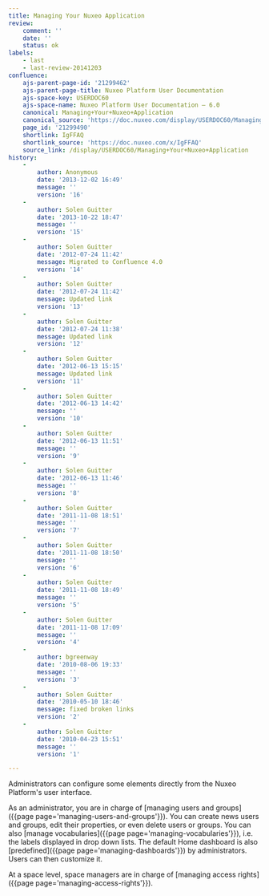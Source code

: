 ```yaml
---
title: Managing Your Nuxeo Application
review:
    comment: ''
    date: ''
    status: ok
labels:
    - last
    - last-review-20141203
confluence:
    ajs-parent-page-id: '21299462'
    ajs-parent-page-title: Nuxeo Platform User Documentation
    ajs-space-key: USERDOC60
    ajs-space-name: Nuxeo Platform User Documentation — 6.0
    canonical: Managing+Your+Nuxeo+Application
    canonical_source: 'https://doc.nuxeo.com/display/USERDOC60/Managing+Your+Nuxeo+Application'
    page_id: '21299490'
    shortlink: IgFFAQ
    shortlink_source: 'https://doc.nuxeo.com/x/IgFFAQ'
    source_link: /display/USERDOC60/Managing+Your+Nuxeo+Application
history:
    - 
        author: Anonymous
        date: '2013-12-02 16:49'
        message: ''
        version: '16'
    - 
        author: Solen Guitter
        date: '2013-10-22 18:47'
        message: ''
        version: '15'
    - 
        author: Solen Guitter
        date: '2012-07-24 11:42'
        message: Migrated to Confluence 4.0
        version: '14'
    - 
        author: Solen Guitter
        date: '2012-07-24 11:42'
        message: Updated link
        version: '13'
    - 
        author: Solen Guitter
        date: '2012-07-24 11:38'
        message: Updated link
        version: '12'
    - 
        author: Solen Guitter
        date: '2012-06-13 15:15'
        message: Updated link
        version: '11'
    - 
        author: Solen Guitter
        date: '2012-06-13 14:42'
        message: ''
        version: '10'
    - 
        author: Solen Guitter
        date: '2012-06-13 11:51'
        message: ''
        version: '9'
    - 
        author: Solen Guitter
        date: '2012-06-13 11:46'
        message: ''
        version: '8'
    - 
        author: Solen Guitter
        date: '2011-11-08 18:51'
        message: ''
        version: '7'
    - 
        author: Solen Guitter
        date: '2011-11-08 18:50'
        message: ''
        version: '6'
    - 
        author: Solen Guitter
        date: '2011-11-08 18:49'
        message: ''
        version: '5'
    - 
        author: Solen Guitter
        date: '2011-11-08 17:09'
        message: ''
        version: '4'
    - 
        author: bgreenway
        date: '2010-08-06 19:33'
        message: ''
        version: '3'
    - 
        author: Solen Guitter
        date: '2010-05-10 18:46'
        message: fixed broken links
        version: '2'
    - 
        author: Solen Guitter
        date: '2010-04-23 15:51'
        message: ''
        version: '1'

---
```

Administrators can configure some elements directly from the Nuxeo Platform's user interface.

As an administrator, you are in charge of [managing users and groups]({{page page='managing-users-and-groups'}}). You can create news users and groups, edit their properties, or even delete users or groups. You can also [manage vocabularies]({{page page='managing-vocabularies'}}), i.e. the labels displayed in drop down lists. The default Home dashboard is also [predefined]({{page page='managing-dashboards'}}) by administrators. Users can then customize it.

At a space level, space managers are in charge of [managing access rights]({{page page='managing-access-rights'}}).